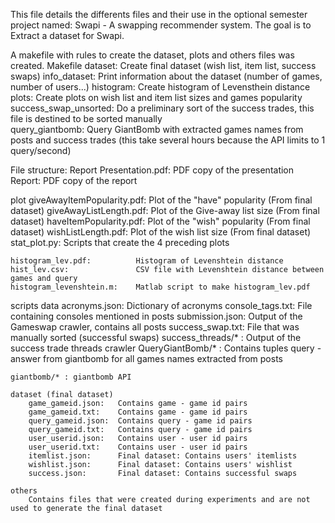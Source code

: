 This file details the differents files and their use in the optional semester project named: Swapi - A swapping recommender system. The goal is to Extract a dataset for Swapi.

A makefile with rules to create the dataset, plots and others files was created. 
Makefile
	dataset: 				Create final dataset (wish list, item list, success swaps)
	info_dataset:			Print information about the dataset (number of games, number of users...)
	histogram:				Create histogram of Levensthein distance
	plots:					Create plots on wish list and item list sizes and games popularity 
	success_swap_unsorted:	Do a preliminary sort of the success trades, this file is destined to be sorted manually  
	query_giantbomb:		Query GiantBomb with extracted games names from posts and success trades (this take several hours because the API limits to 1 query/second)

File structure:
Report
	Presentation.pdf:	PDF copy of the presentation
	Report:				PDF copy of the report

plot
	giveAwayItemPopularity.pdf:	Plot of the "have" popularity (From final dataset)
	giveAwayListLength.pdf:		Plot of the Give-away list size (From final dataset)
	haveItemPopularity.pdf:		Plot of the "wish" popularity (From final dataset)
	wishListLength.pdf: 		Plot of the wish list size (From final dataset)
	stat_plot.py:				Scripts that create the 4 preceding plots

	histogram_lev.pdf:			Histogram of Levenshtein distance
	hist_lev.csv:				CSV file with Levenshtein distance between games and query
	histogram_levenshtein.m:	Matlab script to make histogram_lev.pdf

scripts
	data
		acronyms.json:		Dictionary of acronyms
		console_tags.txt:	File containing consoles mentioned in posts
		submission.json:	Output of the Gameswap crawler, contains all posts
		success_swap.txt:	File that was manually sorted (successful swaps)
		success_threads/* :	Output of the success trade threads crawler
		QueryGiantBomb/* : 	Contains tuples query - answer from giantbomb for all games names 						extracted from posts

	giantbomb/* : giantbomb API

	dataset (final dataset)
		game_gameid.json:	Contains game - game id pairs
		game_gameid.txt:	Contains game - game id pairs
		query_gameid.json:	Contains query - game id pairs
		query_gameid.txt:	Contains query - game id pairs
		user_userid.json:	Contains user - user id pairs
		user_userid.txt:	Contains user - user id pairs
		itemlist.json:		Final dataset: Contains users' itemlists
		wishlist.json:		Final dataset: Contains users' wishlist
		success.json:		Final dataset: Contains successful swaps

	others
		Contains files that were created during experiments and are not used to generate the final dataset
